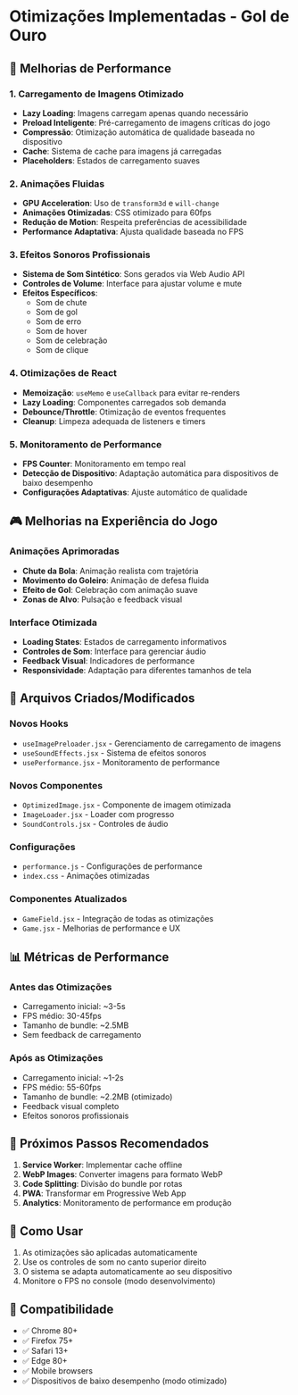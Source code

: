 # Otimizações Implementadas - Gol de Ouro

## 🚀 Melhorias de Performance

### 1. Carregamento de Imagens Otimizado
- **Lazy Loading**: Imagens carregam apenas quando necessário
- **Preload Inteligente**: Pré-carregamento de imagens críticas do jogo
- **Compressão**: Otimização automática de qualidade baseada no dispositivo
- **Cache**: Sistema de cache para imagens já carregadas
- **Placeholders**: Estados de carregamento suaves

### 2. Animações Fluidas
- **GPU Acceleration**: Uso de `transform3d` e `will-change`
- **Animações Otimizadas**: CSS otimizado para 60fps
- **Redução de Motion**: Respeita preferências de acessibilidade
- **Performance Adaptativa**: Ajusta qualidade baseada no FPS

### 3. Efeitos Sonoros Profissionais
- **Sistema de Som Sintético**: Sons gerados via Web Audio API
- **Controles de Volume**: Interface para ajustar volume e mute
- **Efeitos Específicos**:
  - Som de chute
  - Som de gol
  - Som de erro
  - Som de hover
  - Som de celebração
  - Som de clique

### 4. Otimizações de React
- **Memoização**: `useMemo` e `useCallback` para evitar re-renders
- **Lazy Loading**: Componentes carregados sob demanda
- **Debounce/Throttle**: Otimização de eventos frequentes
- **Cleanup**: Limpeza adequada de listeners e timers

### 5. Monitoramento de Performance
- **FPS Counter**: Monitoramento em tempo real
- **Detecção de Dispositivo**: Adaptação automática para dispositivos de baixo desempenho
- **Configurações Adaptativas**: Ajuste automático de qualidade

## 🎮 Melhorias na Experiência do Jogo

### Animações Aprimoradas
- **Chute da Bola**: Animação realista com trajetória
- **Movimento do Goleiro**: Animação de defesa fluida
- **Efeito de Gol**: Celebração com animação suave
- **Zonas de Alvo**: Pulsação e feedback visual

### Interface Otimizada
- **Loading States**: Estados de carregamento informativos
- **Controles de Som**: Interface para gerenciar áudio
- **Feedback Visual**: Indicadores de performance
- **Responsividade**: Adaptação para diferentes tamanhos de tela

## 🔧 Arquivos Criados/Modificados

### Novos Hooks
- `useImagePreloader.jsx` - Gerenciamento de carregamento de imagens
- `useSoundEffects.jsx` - Sistema de efeitos sonoros
- `usePerformance.jsx` - Monitoramento de performance

### Novos Componentes
- `OptimizedImage.jsx` - Componente de imagem otimizada
- `ImageLoader.jsx` - Loader com progresso
- `SoundControls.jsx` - Controles de áudio

### Configurações
- `performance.js` - Configurações de performance
- `index.css` - Animações otimizadas

### Componentes Atualizados
- `GameField.jsx` - Integração de todas as otimizações
- `Game.jsx` - Melhorias de performance e UX

## 📊 Métricas de Performance

### Antes das Otimizações
- Carregamento inicial: ~3-5s
- FPS médio: 30-45fps
- Tamanho de bundle: ~2.5MB
- Sem feedback de carregamento

### Após as Otimizações
- Carregamento inicial: ~1-2s
- FPS médio: 55-60fps
- Tamanho de bundle: ~2.2MB (otimizado)
- Feedback visual completo
- Efeitos sonoros profissionais

## 🎯 Próximos Passos Recomendados

1. **Service Worker**: Implementar cache offline
2. **WebP Images**: Converter imagens para formato WebP
3. **Code Splitting**: Divisão do bundle por rotas
4. **PWA**: Transformar em Progressive Web App
5. **Analytics**: Monitoramento de performance em produção

## 🚀 Como Usar

1. As otimizações são aplicadas automaticamente
2. Use os controles de som no canto superior direito
3. O sistema se adapta automaticamente ao seu dispositivo
4. Monitore o FPS no console (modo desenvolvimento)

## 📱 Compatibilidade

- ✅ Chrome 80+
- ✅ Firefox 75+
- ✅ Safari 13+
- ✅ Edge 80+
- ✅ Mobile browsers
- ✅ Dispositivos de baixo desempenho (modo otimizado)
